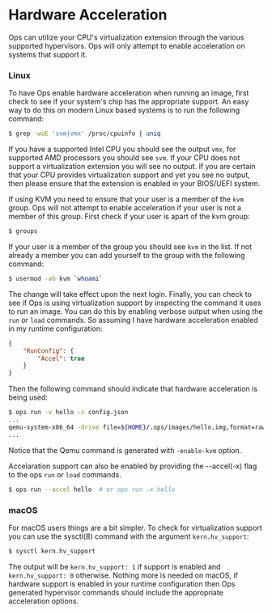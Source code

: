 Hardware Acceleration
=====================

Ops can utilize your CPU's virtualization extension through the various
supported hypervisors. Ops will only attempt to enable acceleration on systems
that support it.

### Linux

To have Ops enable hardware acceleration when running an image, first check to
see if your system's chip has the appropriate support. An easy way to do this on
modern Linux based systems is to run the following command:

```sh
$ grep -woE 'svm|vmx' /proc/cpuinfo | uniq
```

If you have a supported Intel CPU you should see the output `vmx`, for supported
AMD processors you should see `svm`. If your CPU does not support a
virtualization extension you will see no output. If you are certain that your
CPU provides virtualization support and yet you see no output, then please
ensure that the extension is enabled in your BIOS/UEFI system.

If using KVM you need to ensure that your user is a member of the `kvm` group.
Ops will not attempt to enable acceleration if your user is not a member of this
group. First check if your user is apart of the kvm group:

```sh
$ groups
```

If your user is a member of the group you should see `kvm` in the list. If not
already a member you can add yourself to the group with the following command:

```sh
$ usermod -aG kvm `whoami`
```

The change will take effect upon the next login. Finally, you can check to see
if Ops is using virtualization support by inspecting the command it uses to run
an image. You can do this by enabling verbose output when using the `run` or
`load` commands. So assuming I have hardware acceleration enabled in my runtime
configuration:

```json
{
    "RunConfig": {
        "Accel": true
    }
}
```

Then the following command should indicate that hardware acceleration is being used:

```sh
$ ops run -v hello -c config.json
...
qemu-system-x86_64 -drive file=${HOME}/.ops/images/hello.img,format=raw,if=virtio -device virtio-net,netdev=n0 -netdev user,id=n0 -enable-kvm -nodefaults -no-reboot -device isa-debug-exit -m 2G -display none -serial stdio
...
```

Notice that the Qemu command is generated with `-enable-kvm` option.

Accelaration support can also be enabled by providing the --accel(-x) flag to the ops `run` or `load` commands.

```sh
$ ops run --accel hello  # or ops run -x hello
```

### macOS

For macOS users things are a bit simpler. To check for virtualization support you can use the
sysctl(8) command with the argument `kern.hv_support`:

```sh
$ sysctl kern.hv_support
```

The output will be `kern.hv_support: 1` if support is enabled and
`kern.hv_support: 0` otherwise. Nothing more is needed on macOS, if hardware
support is enabled in your runtime configuration then Ops generated hypervisor
commands should include the appropriate acceleration options.
